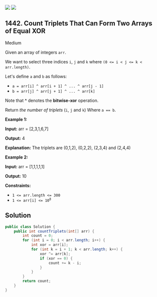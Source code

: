 [![](https://img.shields.io/github/stars/javadev/LeetCode-in-Java?label=Stars&style=flat-square)](https://github.com/javadev/LeetCode-in-Java)
[![](https://img.shields.io/github/forks/javadev/LeetCode-in-Java?label=Fork%20me%20on%20GitHub%20&style=flat-square)](https://github.com/javadev/LeetCode-in-Java/fork)

## 1442\. Count Triplets That Can Form Two Arrays of Equal XOR

Medium

Given an array of integers `arr`.

We want to select three indices `i`, `j` and `k` where `(0 <= i < j <= k < arr.length)`.

Let's define `a` and `b` as follows:

*   `a = arr[i] ^ arr[i + 1] ^ ... ^ arr[j - 1]`
*   `b = arr[j] ^ arr[j + 1] ^ ... ^ arr[k]`

Note that **^** denotes the **bitwise-xor** operation.

Return _the number of triplets_ (`i`, `j` and `k`) Where `a == b`.

**Example 1:**

**Input:** arr = [2,3,1,6,7]

**Output:** 4

**Explanation:** The triplets are (0,1,2), (0,2,2), (2,3,4) and (2,4,4)

**Example 2:**

**Input:** arr = [1,1,1,1,1]

**Output:** 10

**Constraints:**

*   `1 <= arr.length <= 300`
*   <code>1 <= arr[i] <= 10<sup>8</sup></code>

## Solution

```java
public class Solution {
    public int countTriplets(int[] arr) {
        int count = 0;
        for (int i = 0; i < arr.length; i++) {
            int xor = arr[i];
            for (int k = i + 1; k < arr.length; k++) {
                xor ^= arr[k];
                if (xor == 0) {
                    count += k - i;
                }
            }
        }
        return count;
    }
}
```
